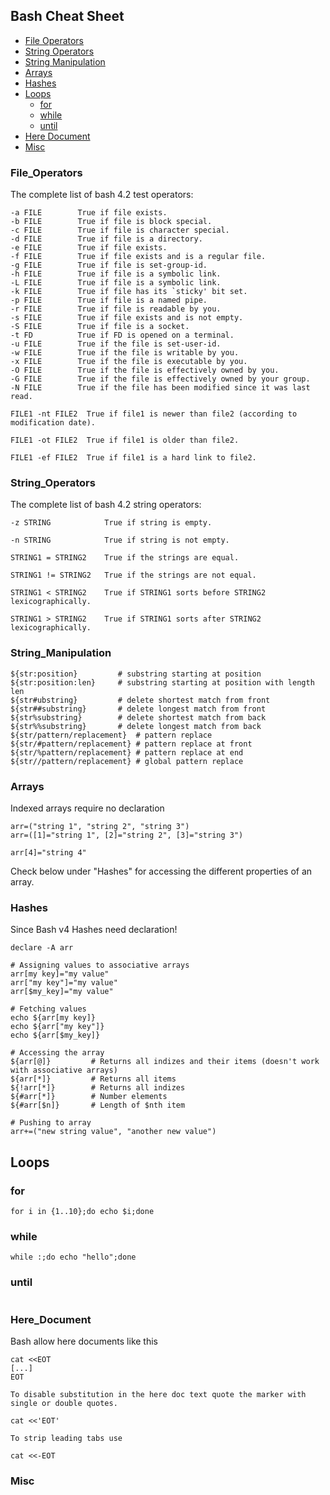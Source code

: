 ## Bash Cheat Sheet

- [File Operators](#File_Operators)
- [String Operators](#String_Operators)
- [String Manipulation](#String_Manipulation)
- [Arrays](#Arrays)
- [Hashes](#Hashes)
- [Loops](#Loops)
   - [for](#for)
   - [while](#while)
   - [until](#until)
- [Here Document](#Here_Document)
- [Misc](#Misc)


### File_Operators

The complete list of bash 4.2 test operators:
```
-a FILE        True if file exists.
-b FILE        True if file is block special.
-c FILE        True if file is character special.
-d FILE        True if file is a directory.
-e FILE        True if file exists.
-f FILE        True if file exists and is a regular file.
-g FILE        True if file is set-group-id.
-h FILE        True if file is a symbolic link.
-L FILE        True if file is a symbolic link.
-k FILE        True if file has its `sticky' bit set.
-p FILE        True if file is a named pipe.
-r FILE        True if file is readable by you.
-s FILE        True if file exists and is not empty.
-S FILE        True if file is a socket.
-t FD          True if FD is opened on a terminal.
-u FILE        True if the file is set-user-id.
-w FILE        True if the file is writable by you.
-x FILE        True if the file is executable by you.
-O FILE        True if the file is effectively owned by you.
-G FILE        True if the file is effectively owned by your group.
-N FILE        True if the file has been modified since it was last read.
    
FILE1 -nt FILE2  True if file1 is newer than file2 (according to modification date).
    
FILE1 -ot FILE2  True if file1 is older than file2.
  
FILE1 -ef FILE2  True if file1 is a hard link to file2.
```

### String_Operators

The complete list of bash 4.2 string operators:
```
-z STRING            True if string is empty.
    
-n STRING            True if string is not empty.
    
STRING1 = STRING2    True if the strings are equal.

STRING1 != STRING2   True if the strings are not equal.

STRING1 < STRING2    True if STRING1 sorts before STRING2 lexicographically.

STRING1 > STRING2    True if STRING1 sorts after STRING2 lexicographically.
```
### String_Manipulation

```
${str:position}			# substring starting at position
${str:position:len}		# substring starting at position with length len
${str#ubstring}			# delete shortest match from front
${str##substring}		# delete longest match from front
${str%substring}		# delete shortest match from back
${str%%substring}		# delete longest match from back
${str/pattern/replacement}	# pattern replace
${str/#pattern/replacement}	# pattern replace at front
${str/%pattern/replacement}	# pattern replace at end
${str//pattern/replacement}	# global pattern replace
```

### Arrays

Indexed arrays require no declaration
```
arr=("string 1", "string 2", "string 3")
arr=([1]="string 1", [2]="string 2", [3]="string 3")

arr[4]="string 4"
```

Check below under "Hashes" for accessing the different properties of an array.

### Hashes

Since Bash v4 Hashes need declaration!
```
declare -A arr

# Assigning values to associative arrays
arr[my key]="my value"
arr["my key"]="my value"
arr[$my_key]="my value"

# Fetching values
echo ${arr[my key]}
echo ${arr["my key"]}
echo ${arr[$my_key]}

# Accessing the array
${arr[@]}         # Returns all indizes and their items (doesn't work with associative arrays)
${arr[*]}         # Returns all items
${!arr[*]}        # Returns all indizes
${#arr[*]}        # Number elements
${#arr[$n]}       # Length of $nth item

# Pushing to array
arr+=("new string value", "another new value")
```

## Loops

### for 
```
for i in {1..10};do echo $i;done
```
### while 
```
while :;do echo "hello";done
```
### until
```

```

### Here_Document

Bash allow here documents like this

```
cat <<EOT
[...]
EOT

To disable substitution in the here doc text quote the marker with single or double quotes.

cat <<'EOT'

To strip leading tabs use

cat <<-EOT
```

### Misc
